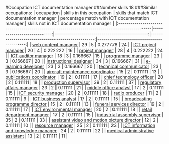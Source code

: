 #Occupation ICT documentation manager
##Number skills 18
###Similar occupations:
| occupation                                                                                    |   skills in this occupation |   skills that match ICT documentation manager |   percentage match with ICT documentation manager |   skills not in ICT documentation manager |
|:----------------------------------------------------------------------------------------------|----------------------------:|----------------------------------------------:|--------------------------------------------------:|------------------------------------------:|
| [web content manager](web_content_manager.md)                                                 |                          29 |                                             5 |                                          0.277778 |                                        24 |
| [ICT project manager](ICT_project_manager.md)                                                 |                          20 |                                             4 |                                          0.222222 |                                        16 |
| [project manager](project_manager.md)                                                         |                          28 |                                             4 |                                          0.222222 |                                        24 |
| [ICT auditor manager](ICT_auditor_manager.md)                                                 |                          18 |                                             3 |                                          0.166667 |                                        15 |
| [programme manager](programme_manager.md)                                                     |                          23 |                                             3 |                                          0.166667 |                                        20 |
| [instructional designer](instructional_designer.md)                                           |                          34 |                                             3 |                                          0.166667 |                                        31 |
| [e-learning developer](e-learning_developer.md)                                               |                          23 |                                             3 |                                          0.166667 |                                        20 |
| [technical communicator](technical_communicator.md)                                           |                          23 |                                             3 |                                          0.166667 |                                        20 |
| [aircraft maintenance coordinator](aircraft_maintenance_coordinator.md)                       |                          15 |                                             2 |                                          0.111111 |                                        13 |
| [publications coordinator](publications_coordinator.md)                                       |                          19 |                                             2 |                                          0.111111 |                                        17 |
| [chief technology officer](chief_technology_officer.md)                                       |                          20 |                                             2 |                                          0.111111 |                                        18 |
| [production supervisor](production_supervisor.md)                                             |                          39 |                                             2 |                                          0.111111 |                                        37 |
| [regulatory affairs manager](regulatory_affairs_manager.md)                                   |                          23 |                                             2 |                                          0.111111 |                                        21 |
| [middle office analyst](middle_office_analyst.md)                                             |                          17 |                                             2 |                                          0.111111 |                                        15 |
| [ICT security manager](ICT_security_manager.md)                                               |                          20 |                                             2 |                                          0.111111 |                                        18 |
| [radio producer](radio_producer.md)                                                           |                          11 |                                             2 |                                          0.111111 |                                         9 |
| [ICT business analyst](ICT_business_analyst.md)                                               |                          17 |                                             2 |                                          0.111111 |                                        15 |
| [broadcasting programme director](broadcasting_programme_director.md)                         |                          15 |                                             2 |                                          0.111111 |                                        13 |
| [funeral services director](funeral_services_director.md)                                     |                          19 |                                             2 |                                          0.111111 |                                        17 |
| [ICT environmental manager](ICT_environmental_manager.md)                                     |                          20 |                                             2 |                                          0.111111 |                                        18 |
| [retail department manager](retail_department_manager.md)                                     |                          17 |                                             2 |                                          0.111111 |                                        15 |
| [industrial assembly supervisor](industrial_assembly_supervisor.md)                           |                          35 |                                             2 |                                          0.111111 |                                        33 |
| [assistant video and motion picture director](assistant_video_and_motion_picture_director.md) |                          12 |                                             2 |                                          0.111111 |                                        10 |
| [resource manager](resource_manager.md)                                                       |                          25 |                                             2 |                                          0.111111 |                                        23 |
| [ICT information and knowledge manager](ICT_information_and_knowledge_manager.md)             |                          24 |                                             2 |                                          0.111111 |                                        22 |
| [medical administrative assistant](medical_administrative_assistant.md)                       |                          13 |                                             2 |                                          0.111111 |                                        11 |
